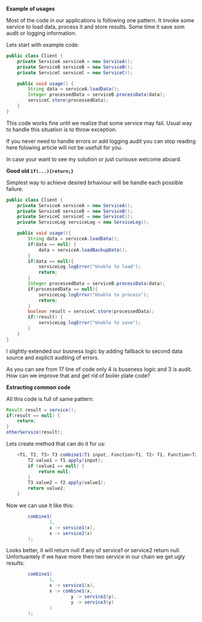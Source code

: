 **Example of usages**

Most of the code in our applications is following one pattern.
It invoke some service to load data, process it and store results.
Some time it save som audit or logging information.

Lets start with example code:

```java
public class Client {
    private ServiceA serviceA = new ServiceA();
    private ServiceB serviceB = new ServiceB();
    private ServiceC serviceC = new ServiceC();

    public void usage() {
        String data = serviceA.loadData();
        Integer processedData = serviceB.processData(data);
        serviceC.store(processedData);
    }
}
```


This code works fine until we realize that some service may fail. Usual way to handle this situation is to throw exception.

If you never need to handle errors or add logging audit you can stop reading here folowing article will not be usefull for you.

In case your want to see my solution or just curiouse welcome aboard.

**Good old `if(...){return;}`**

Simplest way to achieve desired brhaviour will be handle each possible failure.

```java
public class Client {
    private ServiceA serviceA = new ServiceA();
    private ServiceB serviceB = new ServiceB();
    private ServiceC serviceC = new ServiceC();
    private ServiceLog serviceLog = new ServiceLog();

    public void usage(){
        String data = serviceA.loadData();
        if(data == null) {
            data = serviceA.loadBackupData();
        }
        if(data == null){
            serviceLog.logError("Unable to load");
            return;
        }
        Integer processedData = serviceB.processData(data);
        if(processedData == null){
            serviceLog.logError("Unable to process");
            return;
        }
        boolean result = serviceC.store(processedData);
        if(!result) {
            serviceLog.logError("Unable to save");
        }
    }
}
```

I slightly extended our busness logic by adding fallback to second data source and explicit auditing of errors.

As you can see from 17 line of code only 4 is buseness logic and 3 is audit.
How can we improve that and get rid of boiler plate code?

**Extracting common code**

All this code is full of same pattern:

```java
Result result = service();
if(result == null) {
    return;
}
otherService(result);
```  

Lets create method that can do it for us:

```java
    <T1, T2, T3> T3 combine1(T1 input, Function<T1, T2> f1, Function<T2, T3> f2) {
        T2 value1 = f1.apply(input);
        if (value1 == null) {
            return null;
        }
        T3 value2 = f2.apply(value1);
        return value2;
    }
```

Now we can use it like this:

```java
        combine1(
                1,
                x -> service1(x),
                x -> service2(x)
        );
```

Looks better, it will return null if any of service1 or service2 return null.
Unfortuantely if we have more then two service in our chain we get ugly results:

```java
        combine1(
                1,
                x -> service1(x),
                x -> combine1(x,
                        y -> service2(y),
                        y -> service3(y)
                )
        );
```
